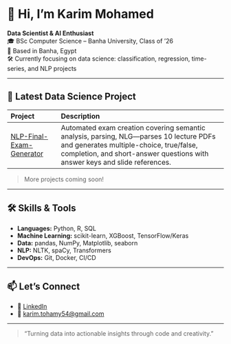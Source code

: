 # 👋 Hi, I’m Karim Mohamed

**Data Scientist & AI Enthusiast**  
🎓 BSc Computer Science – Banha University, Class of ’26  
📍 Based in Banha, Egypt  
🛠 Currently focusing on data science: classification, regression, time-series, and NLP projects

---

## 🔭 Latest Data Science Project

| Project | Description |
|:---|:---|
| [NLP-Final-Exam-Generator](https://github.com/Karimmoo1/NLP-Final-Exam-Generator) | Automated exam creation covering semantic analysis, parsing, NLG—parses 10 lecture PDFs and generates multiple-choice, true/false, completion, and short-answer questions with answer keys and slide references. |

> More projects coming soon!

---

## 🛠️ Skills & Tools

- **Languages:** Python, R, SQL  
- **Machine Learning:** scikit-learn, XGBoost, TensorFlow/Keras  
- **Data:** pandas, NumPy, Matplotlib, seaborn  
- **NLP:** NLTK, spaCy, Transformers  
- **DevOps:** Git, Docker, CI/CD  

---

## 📫 Let’s Connect

- 🔗 [LinkedIn](https://www.linkedin.com/in/karim-tohamy-313544289/)  
- 📧 karim.tohamy54@gmail.com  

---

> “Turning data into actionable insights through code and creativity.”  
